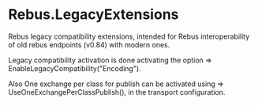 # Rebus.LegacyExtensions
Rebus legacy compatibility extensions, intended for Rebus interoperability of old rebus endpoints (v0.84) with modern ones.

Legacy compatibility activation is done activating the option => EnableLegacyCompatibility("Encoding").

Also One exchange per class for publish can be activated using => UseOneExchangePerClassPublish(), in the transport configuration.